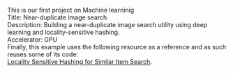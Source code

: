 This is our first project on Machine learninig
<br>
Title: Near-duplicate image search
<br>
Description: Building a near-duplicate image search utility using deep learning and locality-sensitive hashing.
<br>
Accelerator: GPU
<br>
Finally, this example uses the following resource as a reference and as such reuses some
of its code:<br>
[Locality Sensitive Hashing for Similar Item Search](https://towardsdatascience.com/locality-sensitive-hashing-for-music-search-f2f1940ace23).
